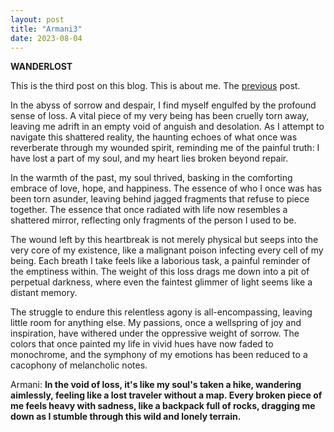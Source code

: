 ```yaml
---
layout: post
title: "Armani3"
date: 2023-08-04
---
```

**WANDERLOST**

This is the third post on this blog. This is about me. The [previous](https://armanbehnam.github.io/blog/2023/07/26/Armani2) post.

In the abyss of sorrow and despair, I find myself engulfed by the profound sense of loss. A vital piece of my very being has been cruelly torn away, leaving me adrift in an empty void of anguish and desolation. As I attempt to navigate this shattered reality, the haunting echoes of what once was reverberate through my wounded spirit, reminding me of the painful truth: I have lost a part of my soul, and my heart lies broken beyond repair.

In the warmth of the past, my soul thrived, basking in the comforting embrace of love, hope, and happiness. The essence of who I once was has been torn asunder, leaving behind jagged fragments that refuse to piece together. The essence that once radiated with life now resembles a shattered mirror, reflecting only fragments of the person I used to be.

The wound left by this heartbreak is not merely physical but seeps into the very core of my existence, like a malignant poison infecting every cell of my being. Each breath I take feels like a laborious task, a painful reminder of the emptiness within. The weight of this loss drags me down into a pit of perpetual darkness, where even the faintest glimmer of light seems like a distant memory.

The struggle to endure this relentless agony is all-encompassing, leaving little room for anything else. My passions, once a wellspring of joy and inspiration, have withered under the oppressive weight of sorrow. The colors that once painted my life in vivid hues have now faded to monochrome, and the symphony of my emotions has been reduced to a cacophony of melancholic notes.

Armani: **In the void of loss, it's like my soul's taken a hike, wandering aimlessly, feeling like a lost traveler without a map. Every broken piece of me feels heavy with sadness, like a backpack full of rocks, dragging me down as I stumble through this wild and lonely terrain.**

